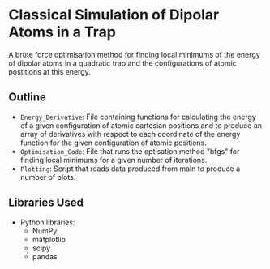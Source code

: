 # Classical Simulation of Dipolar Atoms in a Trap
A brute force optimisation method for finding local minimums of the energy of dipolar atoms in a quadratic trap and the configurations of atomic postitions at this energy.

## Outline
- `Energy_Derivative`: File containing functions for calculating the energy of a given configuration of atomic cartesian positions and to produce an array of derivatives with respect to each coordinate of the energy function for the given configuration of atomic positions.
- `Optimisation_Code`: File that runs the optisation method "bfgs" for finding local minimums for a given number of iterations.
- `Plotting`: Script that reads data produced from main to produce a number of plots.

## Libraries Used

- Python libraries:
    - NumPy
    - matplotlib
    - scipy
    - pandas
